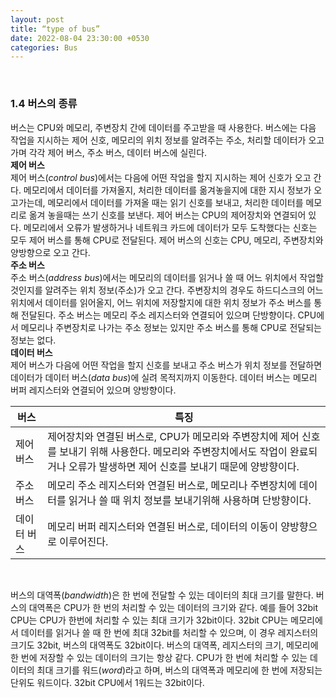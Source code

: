 ```yaml
---
layout: post
title: “type of bus”
date: 2022-08-04 23:30:00 +0530
categories: Bus
---
```


<br>

### 1.4 버스의 종류
버스는 CPU와 메모리, 주변장치 간에 데이터를 주고받을 때 사용한다. 버스에는 다음 작업을 지시하는 제어 신호, 메모리의 위치 정보를 알려주는 주소, 처리할 데이터가 오고 가며 각각 제어 버스, 주소 버스, 데이터 버스에 실린다. <br>
**제어 버스** <br>
제어 버스(*control bus*)에서는 다음에 어떤 작업을 할지 지시하는 제어 신호가 오고 간다.
메모리에서 데이터를 가져올지, 처리한 데이터를 옮겨놓을지에 대한 지시 정보가 오고가는데, 메모리에서 데이터를 가져올 때는 읽기 신호를 보내고, 처리한 데이터를 메모리로 옮겨 놓을때는 쓰기 신호를 보낸다. 제어 버스는 CPU의 제어장치와 연결되어 있다. 
메모리에서 오류가 발생하거나 네트워크 카드에 데이터가 모두 도착했다는 신호는 모두 제어 버스를 통해 CPU로 전달된다.
제어 버스의 신호는 CPU, 메모리, 주변장치와 양방향으로 오고 간다. <br>
**주소 버스** <br>
주소 버스(*address bus*)에서는 메모리의 데이터를 읽거나 쓸 때 어느 위치에서 작업할 것인지를 알려주는 위치 정보(주소)가 오고 간다. 주변장치의 경우도 하드디스크의 어느 위치에서 데이터를 읽어올지, 어느 위치에 저장할지에 대한 위치 정보가 주소 버스를 통해 전달된다. 주소 버스는 메모리 주소 레지스터와 연결되어 있으며 단방향이다. CPU에서 메모리나 주변장치로 나가는 주소 정보는 있지만 주소 버스를 통해 CPU로 전달되는 정보는 없다. <br>
**데이터 버스** <br>
제어 버스가 다음에 어떤 작업을 할지 신호를 보내고 주소 버스가 위치 정보를 전달하면 데이터가 데이터 버스(*data bus*)에 실려 목적지까지 이동한다. 데이터 버스는 메모리 버퍼 레지스터와 연결되어 있으며 양방향이다. <br>

|버스|특징|
|---|---|
|제어 버스|제어장치와 연결된 버스로, CPU가 메모리와 주변장치에 제어 신호를 보내기 위해 사용한다. 메모리와 주변장치에서도 작업이 완료되거나 오류가 발생하면 제어 신호를 보내기 때문에 양방향이다.|
|주소 버스|메모리 주소 레지스터와 연결된 버스로, 메모리나 주변장치에 데이터를 읽거나 쓸 때 위치 정보를 보내기위해 사용하며 단방향이다.|
|데이터 버스|메모리 버퍼 레지스터와 연결된 버스로, 데이터의 이동이 양방향으로 이루어진다.|

<br>

버스의 대역폭(*bandwidth*)은 한 번에 전달할 수 있는 데이터의 최대 크기를 말한다.
버스의 대역폭은 CPU가 한 번의 처리할 수 있는 데이터의 크기와 같다. 예를 들어 32bit CPU는 CPU가 한번에 처리할 수 있는 최대 크기가 32bit이다. 32bit CPU는 메모리에서 데이터를 읽거나 쓸 때 한 번에 최대 32bit를 처리할 수 있으며, 이 경우 레지스터의 크기도 32bit, 버스의 대역폭도 32bit이다. 버스의 대역폭, 레지스터의 크기, 메모리에 한 번에 저장할 수 있는 데이터의 크기는 항상 같다. CPU가 한 번에 처리할 수 있는 데이터의 최대 크기를 워드(*word*)라고 하며, 버스의 대역폭과 메모리에 한 번에 저장되는 단위도 워드이다. 32bit CPU에서 1워드는 32bit이다.